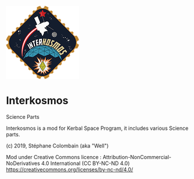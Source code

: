 ![alt text](https://github.com/AstroWell/Interkosmos/blob/master/patch_Interkosmos_Well.png)

# Interkosmos
Science Parts

Interkosmos is a mod for Kerbal Space Program, it includes various Science parts.

(c) 2019, Stéphane Colombain (aka "Well")

Mod under Creative Commons licence : 
Attribution-NonCommercial-NoDerivatives 4.0 International (CC BY-NC-ND 4.0)
https://creativecommons.org/licenses/by-nc-nd/4.0/